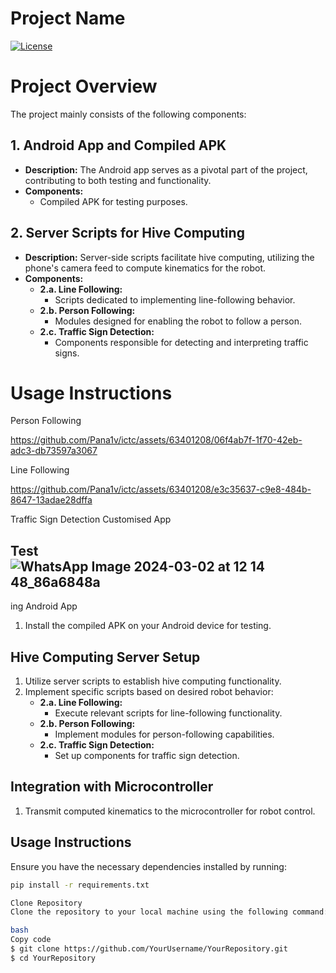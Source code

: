 # Project Name

[![License](https://img.shields.io/badge/license-MIT-blue.svg)](LICENSE)

# Project Overview

The project mainly consists of the following components:

## 1. Android App and Compiled APK
- **Description:** The Android app serves as a pivotal part of the project, contributing to both testing and functionality.
- **Components:**
  - Compiled APK for testing purposes.

## 2. Server Scripts for Hive Computing
- **Description:** Server-side scripts facilitate hive computing, utilizing the phone's camera feed to compute kinematics for the robot.
- **Components:**
  - **2.a. Line Following:**
    - Scripts dedicated to implementing line-following behavior.
  - **2.b. Person Following:**
    - Modules designed for enabling the robot to follow a person.
  - **2.c. Traffic Sign Detection:**
    - Components responsible for detecting and interpreting traffic signs.

# Usage Instructions

Person Following


https://github.com/Pana1v/ictc/assets/63401208/06f4ab7f-1f70-42eb-adc3-db73597a3067


Line Following



https://github.com/Pana1v/ictc/assets/63401208/e3c35637-c9e8-484b-8647-13adae28dffa


Traffic Sign Detection
Customised App

## Test![WhatsApp Image 2024-03-02 at 12 14 48_86a6848a](https://github.com/Pana1v/ictc/assets/63401208/b17356ed-fb88-4738-8a00-439f6b86f8b1)
ing Android App
1. Install the compiled APK on your Android device for testing.

## Hive Computing Server Setup
1. Utilize server scripts to establish hive computing functionality.
2. Implement specific scripts based on desired robot behavior:
   - **2.a. Line Following:**
     - Execute relevant scripts for line-following functionality.
   - **2.b. Person Following:**
     - Implement modules for person-following capabilities.
   - **2.c. Traffic Sign Detection:**
     - Set up components for traffic sign detection.

## Integration with Microcontroller
1. Transmit computed kinematics to the microcontroller for robot control.

## Usage Instructions

Ensure you have the necessary dependencies installed by running:

```bash
pip install -r requirements.txt

Clone Repository
Clone the repository to your local machine using the following command:

bash
Copy code
$ git clone https://github.com/YourUsername/YourRepository.git
$ cd YourRepository
